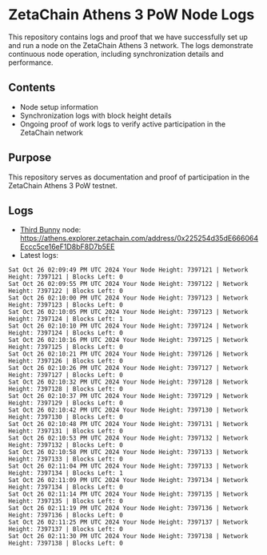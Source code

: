 # ZetaChain Athens 3 PoW Node Logs
This repository contains logs and proof that we have successfully set up and run a node on the ZetaChain Athens 3 network. The logs demonstrate continuous node operation, including synchronization details and performance.

## Contents
- Node setup information
- Synchronization logs with block height details
- Ongoing proof of work logs to verify active participation in the ZetaChain network

## Purpose
This repository serves as documentation and proof of participation in the ZetaChain Athens 3 PoW testnet.

## Logs

- [Third Bunny](https://thirdbunny.xyz/) node: https://athens.explorer.zetachain.com/address/0x225254d35dE666064Eccc5ce16eF1D8bF8D7b5EE
- Latest logs:
```
Sat Oct 26 02:09:49 PM UTC 2024 Your Node Height: 7397121 | Network Height: 7397121 | Blocks Left: 0
Sat Oct 26 02:09:55 PM UTC 2024 Your Node Height: 7397122 | Network Height: 7397122 | Blocks Left: 0
Sat Oct 26 02:10:00 PM UTC 2024 Your Node Height: 7397123 | Network Height: 7397123 | Blocks Left: 0
Sat Oct 26 02:10:05 PM UTC 2024 Your Node Height: 7397123 | Network Height: 7397124 | Blocks Left: 1
Sat Oct 26 02:10:10 PM UTC 2024 Your Node Height: 7397124 | Network Height: 7397124 | Blocks Left: 0
Sat Oct 26 02:10:16 PM UTC 2024 Your Node Height: 7397125 | Network Height: 7397125 | Blocks Left: 0
Sat Oct 26 02:10:21 PM UTC 2024 Your Node Height: 7397126 | Network Height: 7397126 | Blocks Left: 0
Sat Oct 26 02:10:26 PM UTC 2024 Your Node Height: 7397127 | Network Height: 7397127 | Blocks Left: 0
Sat Oct 26 02:10:32 PM UTC 2024 Your Node Height: 7397128 | Network Height: 7397128 | Blocks Left: 0
Sat Oct 26 02:10:37 PM UTC 2024 Your Node Height: 7397129 | Network Height: 7397129 | Blocks Left: 0
Sat Oct 26 02:10:42 PM UTC 2024 Your Node Height: 7397130 | Network Height: 7397130 | Blocks Left: 0
Sat Oct 26 02:10:48 PM UTC 2024 Your Node Height: 7397131 | Network Height: 7397131 | Blocks Left: 0
Sat Oct 26 02:10:53 PM UTC 2024 Your Node Height: 7397132 | Network Height: 7397132 | Blocks Left: 0
Sat Oct 26 02:10:58 PM UTC 2024 Your Node Height: 7397133 | Network Height: 7397133 | Blocks Left: 0
Sat Oct 26 02:11:04 PM UTC 2024 Your Node Height: 7397133 | Network Height: 7397134 | Blocks Left: 1
Sat Oct 26 02:11:09 PM UTC 2024 Your Node Height: 7397134 | Network Height: 7397134 | Blocks Left: 0
Sat Oct 26 02:11:14 PM UTC 2024 Your Node Height: 7397135 | Network Height: 7397135 | Blocks Left: 0
Sat Oct 26 02:11:19 PM UTC 2024 Your Node Height: 7397136 | Network Height: 7397136 | Blocks Left: 0
Sat Oct 26 02:11:25 PM UTC 2024 Your Node Height: 7397137 | Network Height: 7397137 | Blocks Left: 0
Sat Oct 26 02:11:30 PM UTC 2024 Your Node Height: 7397138 | Network Height: 7397138 | Blocks Left: 0
```
